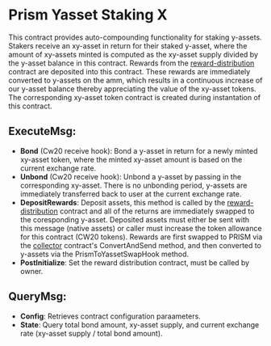 # Prism Yasset Staking X

This contract provides auto-compounding functionality for staking y-assets.  Stakers receive an xy-asset in return for their staked y-asset, where the amount of xy-assets minted is computed as the xy-asset supply divided by the y-asset balance in this contract.  Rewards from the [reward-distribution](contracts/prism-reward-distribution) contract are deposited into this contract.  These rewards are immediately converted to y-assets on the amm, which results in a continuous increase of our y-asset balance thereby appreciating the value of the xy-asset tokens. The corresponding xy-asset token contract is created during instantation of this contract.  

## ExecuteMsg:
  - **Bond** (Cw20 receive hook): Bond a y-asset in return for a newly minted xy-asset token, where the minted xy-asset amount is based on the current exchange rate. 
  - **Unbond** (Cw20 receive hook): Unbond a y-asset by passing in the corresponding xy-asset.  There is no unbonding period, y-assets are immediately transferred back to user at the current exchange rate.  
  - **DepositRewards**: Deposit assets, this method is called by the [reward-distribution](contracts/prism-reward-distribution) contract and all of the returns are immediately swapped to the coresponding y-asset.  Deposited assets must either be sent with this message (native assets) or caller must increase the token allowance for this contract (CW20 tokens).  Rewards are first swapped to PRISM via the [collector](contracts/prism-collector) contract's ConvertAndSend method, and then converted to y-assets via the PrismToYassetSwapHook method.
  - **PostInitialize**: Set the reward distribution contract, must be called by owner.

## QueryMsg:
  - **Config**: Retrieves contract configuration paraameters. 
  - **State**: Query total bond amount, xy-asset supply, and current exchange rate (xy-asset supply / total bond amount).  
